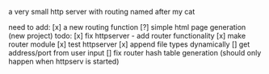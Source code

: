 a very small http server with routing named after my cat

need to add:
	[x] a new routing function
	[?] simple html page generation (new project)
todo:
    [x] fix httpserver - add router functionality
    [x] make router module
    [x] test httpserver
    [x] append file types dynamically
    [] get address/port from user input
    [] fix router hash table generation (should only happen when httpserv is started)
